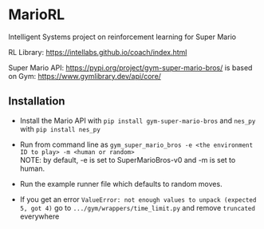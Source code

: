 # MarioRL
Intelligent Systems project on reinforcement learning for Super Mario

RL Library: https://intellabs.github.io/coach/index.html

Super Mario API: https://pypi.org/project/gym-super-mario-bros/ is based on Gym: https://www.gymlibrary.dev/api/core/


## Installation
- Install the Mario API with `pip install gym-super-mario-bros` and `nes_py` with `pip install nes_py`

- Run from command line as `gym_super_mario_bros -e <the environment ID to play> -m <human or random>` <br>
  NOTE: by default, -e is set to SuperMarioBros-v0 and -m is set to human.

- Run the example runner file which defaults to random moves.

- If you get an error `ValueError: not enough values to unpack (expected 5, got 4)` go to `.../gym/wrappers/time_limit.py` and remove `truncated` everywhere
